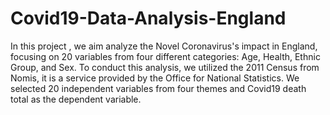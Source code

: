 # Covid19-Data-Analysis-England

In this project , we aim analyze the Novel Coronavirus's impact in England, focusing on 20 variables from four different categories: Age, Health, Ethnic Group, and Sex. To conduct this analysis, we utilized the 2011 Census from Nomis, it is a service provided by the Office for National Statistics. We selected 20 independent variables from four themes and Covid19 death total as the dependent variable.
